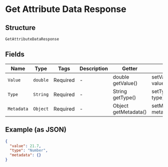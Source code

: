 
# Get Attribute Data Response

## Structure

`GetAttributeDataResponse`

## Fields

| Name | Type | Tags | Description | Getter | Setter |
|  --- | --- | --- | --- | --- | --- |
| `Value` | `double` | Required | - | double getValue() | setValue(double value) |
| `Type` | `String` | Required | - | String getType() | setType(String type) |
| `Metadata` | `Object` | Required | - | Object getMetadata() | setMetadata(Object metadata) |

## Example (as JSON)

```json
{
  "value": 21.7,
  "type": "Number",
  "metadata": {}
}
```

